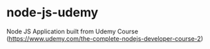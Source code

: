 # node-js-udemy
Node JS Application built from Udemy Course (https://www.udemy.com/the-complete-nodejs-developer-course-2)

